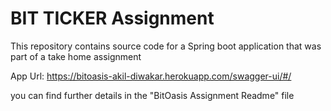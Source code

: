 # BIT TICKER Assignment
This repository contains source code for a Spring boot application that was part of a take home assignment

App Url:
https://bitoasis-akil-diwakar.herokuapp.com/swagger-ui/#/

you can find further details in the "BitOasis Assignment Readme" file